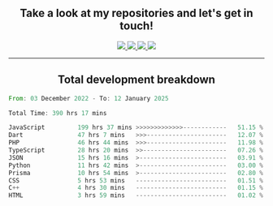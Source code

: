 <h2 align="center">
  Take a look at my repositories and let's get in touch!
</h2>
<p align="center">
  <a href="https://www.instagram.com/rayhanarkan?igsh=MXM3dHhmMTZ3ZWVsaA==">
    <img src="https://img.icons8.com/material-outlined/30/689d6a/instagram.png"/>
  </a>
  <a href="https://www.linkedin.com/in/rayhanarkan/">
    <img src="https://img.icons8.com/material-outlined/30/689d6a/linkedin.png"/>
  </a>
  <a href="">
    <img src="https://img.icons8.com/material-outlined/30/689d6a/geography.png"/>
  </a>
  <a href="mailto:rayhanarkan30@gmail.com">
    <img src="https://img.icons8.com/material-outlined/30/689d6a/email.png"/>
  </a>
</p>

---

<h2 align="center">Total development breakdown</h2>

<p align="center">
<!--START_SECTION:waka-->

```rust
From: 03 December 2022 - To: 12 January 2025

Total Time: 390 hrs 17 mins

JavaScript         199 hrs 37 mins >>>>>>>>>>>>>------------   51.15 %
Dart               47 hrs 7 mins   >>>----------------------   12.07 %
PHP                46 hrs 44 mins  >>>----------------------   11.98 %
TypeScript         28 hrs 20 mins  >>-----------------------   07.26 %
JSON               15 hrs 16 mins  >------------------------   03.91 %
Python             11 hrs 42 mins  >------------------------   03.00 %
Prisma             10 hrs 54 mins  >------------------------   02.80 %
CSS                5 hrs 53 mins   -------------------------   01.51 %
C++                4 hrs 30 mins   -------------------------   01.15 %
HTML               3 hrs 59 mins   -------------------------   01.02 %
```

<!--END_SECTION:waka-->
</p>
